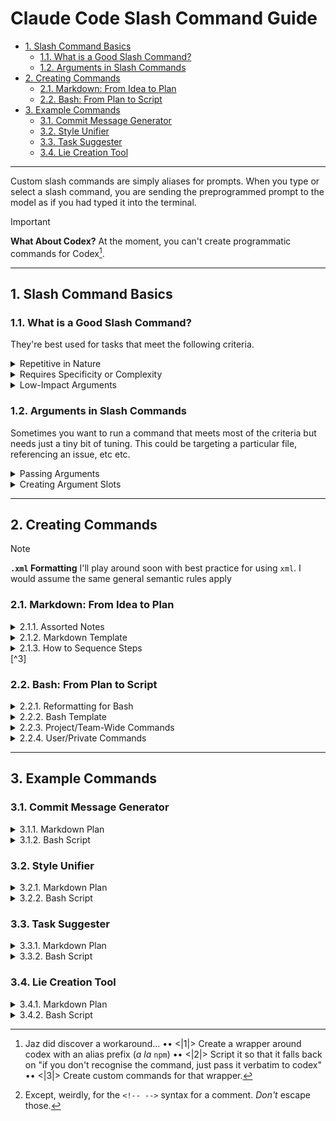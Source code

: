 # Claude Code Slash Command Guide

- [1. Slash Command Basics](#1-slash-command-basics)
  - [1.1. What is a Good Slash Command?](#11-what-is-a-good-slash-command)
  - [1.2. Arguments in Slash Commands](#12-arguments-in-slash-commands)
- [2. Creating Commands](#2-creating-commands)
  - [2.1. Markdown: From Idea to Plan](#21-markdown-from-idea-to-plan)
  - [2.2. Bash: From Plan to Script](#22-bash-from-plan-to-script)
- [3. Example Commands](#3-example-commands)
  - [3.1. Commit Message Generator](#31-commit-message-generator)
  - [3.2. Style Unifier](#32-style-unifier)
  - [3.3. Task Suggester](#33-task-suggester)
  - [3.4. Lie Creation Tool](#34-lie-creation-tool)

---

Custom slash commands are simply aliases for prompts. When you type or select a slash command, you are sending the preprogrammed prompt to the model as if you had typed it into the terminal.

> [!IMPORTANT]
> **What About Codex?**
> At the moment, you can't create programmatic commands for Codex[^1].

[^1]: Jaz did discover a workaround... •• <|1|> Create a wrapper around codex with an alias prefix (*a la* `npm`) •• <|2|> Script it so that it falls back on "if you don't recognise the command, just pass it verbatim to codex" •• <|3|> Create custom commands for that wrapper.

---

## 1. Slash Command Basics

### 1.1. What is a Good Slash Command?

They're best used for tasks that meet the following criteria.

<details><summary>Repetitive in Nature</summary>

  You'll want to target prompts that always use the same structure, with little/no need for nuance in how they're phrased.

  > [!TIP]
  > **Example**
  > [Commit Message Generator](#41-commit-message-generator)

</details>

<details><summary>Requires Specificity or Complexity</summary>

  You can set a command to just answer "yes", but... what's the point? The benefits come from establishing a consistent approach to tasks that require multi-word prompts

  > [!TIP]
  > **Example**
  > [Style Unifier](#42-style-unifier)

</details>

<details><summary>Low-Impact Arguments</summary>

  Many commands [work well](#41-commit-message-generator) without [arguments](#2-passing-arguments).
  
  If a command *does* need to take arguments, these should be something that can be pasted in the middle of a prompt. See the next section for details.

</details>

### 1.2. Arguments in Slash Commands

Sometimes you want to run a command that meets most of the criteria but needs just a tiny bit of tuning. This could be targeting a particular file, referencing an issue, etc etc.

<details><summary>Passing Arguments</summary>

Any text you type after the slash command itself is passed as a single string argument.

```bash
/task auth, layout or docs
# passed "auth, layout or docs" to /task
```

These arguments are planted into a predfined slot in the prompt. This can be anywhere within the predefined text.

</details>

<details><summary>Creating Argument Slots</summary>

When you [create your command](#3-creating-commands), you can designate the argument slot by typing `$ARGUMENTS` in your prompt body.

This means that you need to phrase the prompt in a way that makes Claude handle `null` arguments too!

</details>

---

## 2. Creating Commands

> [!NOTE]
> **`.xml` Formatting**
> I'll play around soon with best practice for using `xml`.
> I would assume the same general semantic rules apply

### 2.1. Markdown: From Idea to Plan

<details><summary>2.1.1. Assorted Notes</summary>

  This works pretty well. You can add sections if you like, but try to preserve the hierarchy. Having 3 `##` headers rather than 2 increases the amount of top priority context by 50%, which makes it harder to regulate.

  The `-` character is semantically significant in `bash`, so remember to `\` escape them[^2].

  [^2]: Except, weirdly, for the `<!-- -->` syntax for a comment. *Don't* escape those.

  There's some debate about whether separating elements with a blank line helps preserve information structure, so you do you, but I do it anyway as most markdown linters will have a tantrum otherwise
  
</details>

<details><summary>2.1.2. Markdown Template</summary>

  ```markdown
  # [[ Command Name ]]

  Brief task description, including how and where to use $ARGUMENTS

  ## Steps

  These should be itemised.

  ## Rules

  Still trying to figure out whether/when it's better to write these...
  
  - imperatively: "Always make sure your code is blah blah"
  - declaratively: "Your code is always blah blah"
  ```

</details>

<details><summary>2.1.3. How to Sequence Steps</summary>

  | Symbol   | Name        | Benefit                                               |
  | -------- | ----------- | ----------------------------------------------------- |
  | `-`      | Unordered   | quick steps, most flexible                            |
  | `1.`     | Ordered     | quick steps, exact order                              |
  | `- [ ]`  | Task        | enforce self-regulation                               |
  | `###`    | H3          | add detail while preserving step separation           |
  | `### 1.` | Numbered H3 | combine detail and facilitate referencing other steps |

</details>[^3]

[^3]: I'm still figuring out which, if any, of these are most effective. These are just my vague observations so far.

### 2.2. Bash: From Plan to Script

<details><summary>2.2.1. Reformatting for Bash</summary>

  1. Add `\` before any backticks (\`, \`\`\`, etc)
  2. Replace every line break with `\n` (e.g. )

</details>

<details><summary>2.2.2. Bash Template</summary>

  ```bash
  echo "[[ name ]] prompt (inc. $ARGUMENTS)" > .claude/commands/`this-will-be-the-actual-command`.md
  ```

</details>

<details><summary>2.2.3. Project/Team-Wide Commands</summary>

  ```bash
  echo "prompt" > .claude/commands/`command-name`.md`
  ```

</details>

<details><summary>2.2.4. User/Private Commands</summary>

  ```bash
  echo "prompt" > .claude/commands/user:`command-name`.md`
  ```

</details>

---

## 3. Example Commands

### 3.1. Commit Message Generator

<details><summary>3.1.1. Markdown Plan</summary>

  ```markdown
  # [[Commit Message Generator]]

  Using the rules listed below, generate a commit message for the currently staged files, and wait for my approval. Once I have approved it, apply the message, commit the changes and push to the remote.

  ## Rules

  \- [ ] If no files are staged, stage all changes.
  \- [ ] Generate a commit message. Use conventional commit format as follows: `type(scope): emoji message`
  \- [ ] Check the value of `inbox` in [PigNotes](#pignotes).
  \- [ ] If `"inbox" == ""`, omit the entire `pig` codeblock from the commit message.
  \- [ ] If `"inbox" != ""`, include the `pig` codeblock (including the comment syntax).

  ## PigNotes

  <!--

  \`\`\`pig
  {
    "inbox": ""
  }
  \`\`\`

  -->
  ```

</details>

<details><summary>3.1.2. Bash Script</summary>

  ```bash
  echo "# [[Commit Message Generator]]\n\nUsing the rules listed below, generate a commit message for the currently staged files, and wait for my approval. Once I have approved it, apply the message, commit the changes and push to the remote.\n\n## Rules\n\n\- [ ] If no files are staged, stage all changes.\n\- [ ] Generate a commit message. Use conventional commit format as follows: \`type(scope): emoji message\`\n\- [ ] Check the value of \`inbox\` in [PigNotes](#pignotes).\n\- [ ] If \`\"inbox\" == \"\"\`, omit the entire \`pig\` codeblock from the commit message.\n\- [ ] If \`\"inbox\" != \"\"\`, include the \`pig\` codeblock (including the comment syntax).\n\n## PigNotes\n\n<\!--\n\n\`\`\`pig\n{\n  \"inbox\": \"$ARGUMENTS\"\n}\n\`\`\`\n\n-->" > .claude/commands/user:commit.md
  ```

</details>

### 3.2. Style Unifier

<details><summary>3.2.1. Markdown Plan</summary>

  ```markdown
  # [[Style Unifier]]

  Analyse the styling of this component (and its children): .

  ## Steps

  \- [ ] Provide an analysis of how well the approach used is consistent with the rest of the codebase.
  \- [ ] Provide a list of suggestions for how to maintain the exact same styling outcomes in this component whilst using the codebase' established approach.
  \- [ ] Once you receive approval, apply the changes to the component and its children.

  ## Rules

  \- If editing multiple components, check for permission before each file is edited.
  \- Proceed in a logical order, starting with `*.css` files, proceeding through child components and ending with the parent component.
  ```

</details>

<details><summary>3.2.2. Bash Script</summary>

  ```bash
  echo "# [[Style Unifier]]\n\nAnalyse the styling of this component (and its children): $ARGUMENTS.\n\n## Steps\n\n\- [ ] Provide an analysis of how well the approach used is consistent with the rest of the codebase.\n\- [ ] Provide a list of suggestions for how to maintain the exact same styling outcomes in this component whilst using the codebase' established approach.\n\- [ ] Once you receive approval, apply the changes to the component and its children.\n\n## Rules\n\n\- If editing multiple components, check for permission before each file is edited.\n\- Proceed in a logical order, starting with \`*.css\` files, proceeding through child components and ending with the parent component." > .claude/commands/style.md
  ```

</details>

### 3.3. Task Suggester

<details><summary>3.3.1. Markdown Plan</summary>

  ```markdown
  # [[ Task Suggester ]]

Analyse the current state of the codebase, then compare it to the project documentation. Once done, suggest the next logical task I can complete.

## Rules

1. If the task will take longer than 45 minutes, subdivide it into subtasks and suggest the first of these.
2. If the "topic" code block contains text content, give me a task that focusses on that area
3. Conserve tokens by being selective in which files you read
4. Where possible, use the dev scripts in `./package.json` & `./scripts` to retrieve information rather than passing file content into your context window

## Arguments

\`\`\`json
{
  "topic": " "
}
\`\`\`
```

</details>

<details><summary>3.3.2. Bash Script</summary>

  ```bash
  echo "# [[ Task Suggester ]]\n\nAnalyse the current state of the codebase, then compare it to the project documentation. Once done, suggest the next logical task I can complete.\n\n## Rules\n\n1. If the task will take longer than 45 minutes, subdivide it into subtasks and suggest the first of these.\n2. If the \"topic\" code block contains text content, give me a task that focusses on that area\n3. Conserve tokens by being selective in which files you read\n4. Where possible, use the dev scripts in \`./package.json\` & \`./scripts\` to retrieve information rather than passing file content into your context window\n\n## Arguments\n\n\`\`\`json\n{\n  \"topic\": \" $ARGUMENTS\"\n}\n\`\`\`" > .claude/commands/task.md
  ```

</details>

### 3.4. Lie Creation Tool

<details><summary>3.4.1. Markdown Plan</summary>

  ```markdown
  # [[Lie Creation Tool]]
  Use my commit history to create a self\-aggrandising lie about the my contribution to the codebase that I can tell my boss.

  ## Rules

  1. If I have not made any commits, use the commits made by Alex.
  2. Check the codeblock in [Focus](#focus). If `"focus" != ""`, make the lie conform to the value of `"focus"`

  ## Focus

  \`\`\`json
  {
    "focus": ""
  }
  \`\`\`
  ```

</details>

<details><summary>3.4.2. Bash Script</summary>

  ```bash
  echo "# [[Lie Creation Tool]]\nUse my commit history to create a self\-aggrandising lie about the my contribution to the codebase that I can tell my boss.\n\n## Rules\n\n1. If I have not made any commits, use the commits made by Alex.\n2. Check the codeblock in [Focus](#focus). If \`\"focus\" != \"\"\`, make the lie conform to the value of \`\"focus\"\`\n\n## Focus\n\n\`\`\`json\n{\n  \"focus\": \"$ARGUMENTS\"\n}\n\`\`\`" > .claude/commands/lie.md
  ```

</details>

